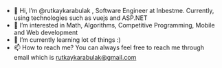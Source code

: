 - 👋 Hi, I’m @rutkaykarabulak , Software Engineer at Inbestme. Currently, using technologies such as vuejs and ASP.NET
- 👀 I’m interested in Math, Algorithms, Competitive Programming, Mobile and Web development
- 🌱 I’m currently learning lot of things :)
- 📫 How to reach me? You can always feel free to reach me through email which is rutkaykarabulak@gmail.com

<!---
rutkaykarabulak/rutkaykarabulak is a ✨ special ✨ repository because its `README.md` (this file) appears on your GitHub profile.
You can click the Preview link to take a look at your changes.
--->
